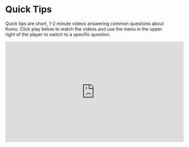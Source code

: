 # Quick Tips

Quick tips are short, 1-2 minute videos answering common questions about Kumu. Click play below to watch the videos and use the menu in the upper right of the player to switch to a specific question.

<iframe width="560" height="315" src="https://www.youtube.com/embed/videoseries?list=PLsVcVdCluYH4lKRb-9gebpBEG8g7VZCWk" frameborder="0" allowfullscreen></iframe>



